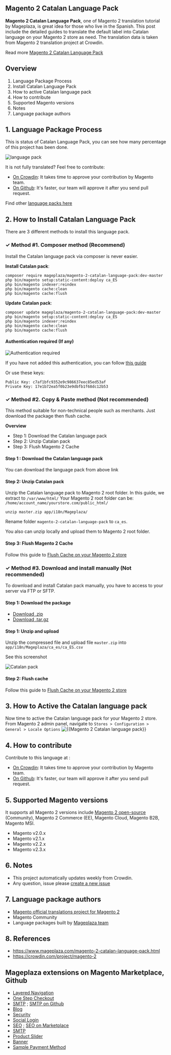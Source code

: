## Magento 2 Catalan Language Pack

**Magento 2 Catalan Language Pack**, one of Magento 2 translation tutorial by Mageplaza, is great idea for those who live in the Spanish. This post include the detailed guides to translate the default label into Catalan language on your Magento 2 store as need. The translation data is taken from Magento 2 translation project at Crowdin.

Read more [Magento 2 Catalan Language Pack](https://www.mageplaza.com/magento-2-catalan-language-pack.html)


## Overview

1. Language Package Process
2. Install Catalan Language Pack
3. How to active Catalan language pack
4. How to contribute
5. Supported Magento versions
6. Notes
7. Language package authors

## 1. Language Package Process

This is status of Catalan Language Pack, you can see how many percentage of this project has been done.

![language pack](http://progressed.io/bar/8?title=translated)

It is not fully translated? Feel free to contribute:
- [On Crowdin](https://crowdin.com/project/magento-2): It takes time to approve your contribution by Magento team.
- [On Github](https://github.com/mageplaza/magento-2-catalan-language-pack/blob/master/HOW-TO-CONTRIBUTE.md): It's faster, our team will approve it after you send pull request.


Find other [language packs here](https://www.mageplaza.com/kb/magento-2-language-pack/)

## 2. How to Install Catalan Language Pack

There are 3 different methods to install this language pack.

### ✓ Method #1. Composer method (Recommend)
Install the Catalan language pack via composer is never easier.

**Install Catalan pack**:

```
composer require mageplaza/magento-2-catalan-language-pack:dev-master
php bin/magento setup:static-content:deploy ca_ES
php bin/magento indexer:reindex
php bin/magento cache:clean
php bin/magento cache:flush

```


**Update  Catalan pack**:

```
composer update mageplaza/magento-2-catalan-language-pack:dev-master
php bin/magento setup:static-content:deploy ca_ES
php bin/magento indexer:reindex
php bin/magento cache:clean
php bin/magento cache:flush

```

#### Authentication required (If any)

![Authentication required](https://cdn.mageplaza.com/media/general/dmryiPk.png)

If you have not added this authentication, you can follow [this guide](http://devdocs.magento.com/guides/v2.0/install-gde/prereq/connect-auth.html)

Or use these keys:

```
Public Key: c7af1bfc9352e9c986637eec85ed53af
Private Key: 17e1b72ea5f0b23e9dbfb1f68dc12b53
```



### ✓ Method #2. Copy & Paste method (Not recommended)

This method suitable for non-technical people such as merchants. Just download the package then flush cache.

**Overview**

- Step 1: Download the Catalan language pack
- Step 2: Unzip Catalan pack
- Step 3: Flush Magento 2 Cache

#### Step 1 : Download the Catalan language pack

You can download the language pack from above link

#### Step 2: Unzip Catalan pack

Unzip the Catalan language pack to Magento 2 root folder. In this guide, we extract to `/var/www/html/`
Your Magento 2 root folder can be: `/home/account_name/yourstore.com/public_html/`

```
unzip master.zip app/i18n/Mageplaza/
```

Rename folder `magento-2-catalan-language-pack` to `ca_es`.


You also can unzip locally and upload them to Magento 2 root folder.

#### Step 3: Flush Magento 2 Cache

Follow this guide to [Flush Cache on your Magento 2 store](https://www.mageplaza.com/kb/how-flush-enable-disable-cache.html)


### ✓ Method #3. Download and install manually (Not recommended)

To download and install Catalan pack manually, you have to access to your server via FTP or SFTP.

#### Step 1: Download the package

- [Download .zip](https://github.com/mageplaza/magento-2-catalan-language-pack/archive/master.zip)
- [Download .tar.gz](https://github.com/mageplaza/magento-2-catalan-language-pack/tarball/master)

#### Step 1: Unzip and upload

Unzip the compressed file and upload file `master.zip` into `app/i18n/Mageplaza/ca_es/ca_ES.csv`

See this screenshot

![Catalan pack](https://cdn3.mageplaza.com/media/general/language-pack.png)

#### Step 2: Flush cache

Follow this guide to [Flush Cache on your Magento 2 store](https://www.mageplaza.com/kb/how-flush-enable-disable-cache.html)


## 3. How to Active the Catalan language pack 

Now time to active the Catalan language pack for your Magento 2 store. From Magento 2 admin panel, navigate to `Stores > Configuration > General > Locale Options`
![{{Magento 2 Catalan language pack}}](https://cdn.mageplaza.com/media/general/aPSUA0l.png)


## 4. How to contribute

Contribute to this language at :
- [On Crowdin](https://crowdin.com/project/magento-2): It takes time to approve your contribution by Magento team.
- [On Github](https://github.com/mageplaza/magento-2-catalan-language-pack/blob/master/HOW-TO-CONTRIBUTE.md): It's faster, our team will approve it after you send pull request.


## 5. Supported Magento versions

It supports all Magento 2 versions include [Magento 2 open-source](https://www.mageplaza.com/download-magento/) (Community), Magento 2 Commerce (EE), Magento Cloud, Magento B2B, Magento MSI.


- Magento v2.0.x
- Magento v2.1.x
- Magento v2.2.x
- Magento v2.3.x



## 6. Notes 

- This project automatically updates weekly from Crowdin.
- Any question, issue please [create a new issue](https://github.com/mageplaza/magento-2-catalan-language-pack/issues/new)

## 7. Language package authors

- [Magento official translations project for Magento 2](https://crowdin.com/project/magento-2)
- Magento Community
- Language packages built by [Mageplaza team](https://www.mageplaza.com/)


## 8. References 

- https://www.mageplaza.com/magento-2-catalan-language-pack.html
- https://crowdin.com/project/magento-2



## Mageplaza extensions on Magento Marketplace, Github


- [Layered Navigation](https://marketplace.magento.com/mageplaza-layered-navigation-m2.html)
- [One Step Checkout](https://marketplace.magento.com/mageplaza-magento-2-one-step-checkout-extension.html)
- [SMTP](https://marketplace.magento.com/mageplaza-module-smtp.html) ; [SMTP on Github](https://github.com/mageplaza/magento-2-smtp)
- [Blog](https://github.com/mageplaza/magento-2-blog)
- [Security](https://marketplace.magento.com/mageplaza-module-security.html)
- [Social Login](https://github.com/mageplaza/magento-2-social-login)
- [SEO](https://github.com/mageplaza/magento-2-seo) ; [SEO on Marketplace](https://marketplace.magento.com/mageplaza-magento-2-seo-extension.html)
- [SMTP](https://github.com/mageplaza/magento-2-smtp)
- [Product Slider](https://github.com/mageplaza/magento-2-product-slider)
- [Banner](https://github.com/mageplaza/magento-2-banner-slider)
- [Sample Payment Method](https://github.com/mageplaza/magento-2-sample-payment-method)



